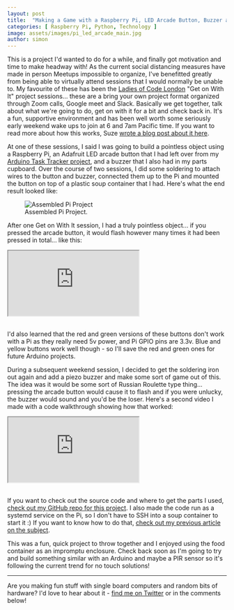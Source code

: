 ```yaml
---
layout: post
title:  "Making a Game with a Raspberry Pi, LED Arcade Button, Buzzer and Python"
categories: [ Raspberry Pi, Python, Technology ]
image: assets/images/pi_led_arcade_main.jpg
author: simon
---
```

This is a project I'd wanted to do for a while, and finally got motivation and time to make headway with!  As the current social distancing measures have made in person Meetups impossible to organize, I've benefitted greatly from being able to virtually attend sessions that I would normally be unable to.  My favourite of these has been the [Ladies of Code London](https://www.meetup.com/Ladies-of-Code-UK/) "Get on With It" project sessions... these are a bring your own project format organized through Zoom calls, Google meet and Slack.  Basically we get together, talk about what we're going to do, get on with it for a bit and check back in.  It's a fun, supportive environment and has been well worth some seriously early weekend wake ups to join at 6 and 7am Pacific time.  If you want to read more about how this works, Suze [wrote a blog post about it here](https://suze.dev/blog/2020/05/10/get-on-with-it/).

At one of these sessions, I said I was going to build a pointless object using a Raspberry Pi, an Adafruit LED arcade button that I had left over from my [Arduino Task Tracker project](https://simonprickett.dev/building-a-task-tracker-with-arduino-and-led-arcade-buttons/), and a buzzer that I also had in my parts cupboard.  Over the course of two sessions, I did some soldering to attach wires to the button and buzzer, connected them up to the Pi and mounted the button on top of a plastic soup container that I had.  Here's what the end result looked like:

<figure class="figure">
  <img src="{{ site.baseurl }}/assets/images/pi_led_arcade_assembled.jpg" class="figure-img img-fluid" alt="Assembled Pi Project">
  <figcaption class="figure-caption text-center">Assembled Pi Project.</figcaption>
</figure>

After one Get on With It session, I had a truly pointless object... if you pressed the arcade button, it would flash however many times it had been pressed in total... like this:

<div class="embed-responsive embed-responsive-16by9">
  <iframe class="embed-responsive-item" src="https://www.youtube.com/embed/olSWVYz0dvE" allowfullscreen></iframe>
</div><br/>

I'd also learned that the red and green versions of these buttons don't work with a Pi as they really need 5v power, and Pi GPIO pins are 3.3v.  Blue and yellow buttons work well though - so I'll save the red and green ones for future Arduino projects.

During a subsequent weekend session, I decided to get the soldering iron out again and add a piezo buzzer and make some sort of game out of this.  The idea was it would be some sort of Russian Roulette type thing... pressing the arcade button would cause it to flash and if you were unlucky, the buzzer would sound and you'd be the loser.  Here's a second video I made with a code walkthrough showing how that worked:

<div class="embed-responsive embed-responsive-16by9">
  <iframe class="embed-responsive-item" src="https://www.youtube.com/embed/olSWVYz0dvE" allowfullscreen></iframe>
</div><br/>

If you want to check out the source code and where to get the parts I used, [check out my GitHub repo for this project](https://github.com/simonprickett/pi-arcade-button-led).  I also made the code run as a systemd service on the Pi, so I don't have to SSH into a soup container to start it :)  If you want to know how to do that, [check out my previous article on the subject](https://simonprickett.dev/writing-a-systemd-service-in-node-js-pi/).

This was a fun, quick project to throw together and I enjoyed using the food container as an impromptu enclosure.  Check back soon as I'm going to try and build something similar with an Arduino and maybe a PIR sensor so it's following the current trend for no touch solutions!

---

Are you making fun stuff with single board computers and random bits of hardware?  I'd love to hear about it - [find me on Twitter](https://twitter.com/simon_prickett) or in the comments below!